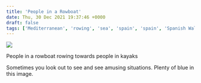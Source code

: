 ```yaml
---
title: 'People in a Rowboat'
date: Thu, 30 Dec 2021 19:37:46 +0000
draft: false
tags: ['Mediterranean', 'rowing', 'sea', 'spain', 'spain', 'Spanish Walks']
---
```


![](https://www.main-vision.com/richard/blog/wp-content/uploads/2021/12/img_8774-scaled.jpg)

People in a rowboat rowing towards people in kayaks

Sometimes you look out to see and see amusing situations. Plenty of blue in this image.